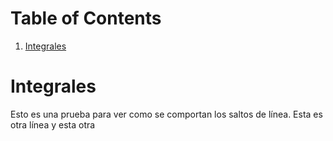 
# Table of Contents

1.  [Integrales](#org1d0f317)



<a id="org1d0f317"></a>

# Integrales

Esto es una prueba para ver como se comportan los saltos de línea.
Esta es otra línea
y esta otra

